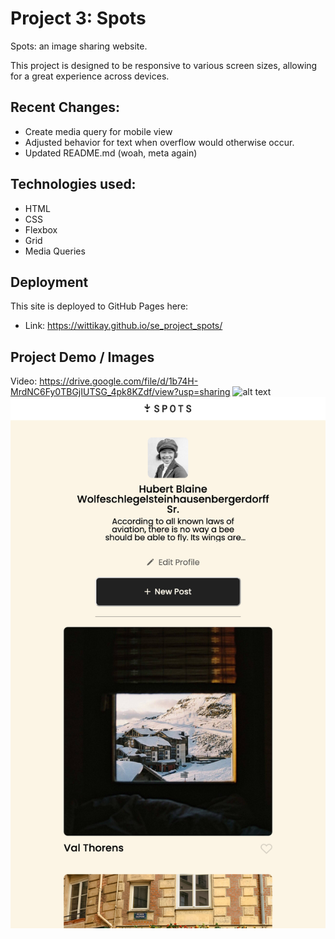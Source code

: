 # Project 3: Spots

Spots: an image sharing website.

This project is designed to be responsive to various screen sizes, allowing for a great experience across devices.
## Recent Changes:
- Create media query for mobile view
- Adjusted behavior for text when overflow would otherwise occur.
- Updated README.md (woah, meta again)

## Technologies used:
- HTML
- CSS
- Flexbox
- Grid
- Media Queries

## Deployment
This site is deployed to GitHub Pages here:
- Link: https://wittikay.github.io/se_project_spots/
## Project Demo / Images
Video: https://drive.google.com/file/d/1b74H-MrdNC6Fy0TBGjIUTSG_4pk8KZdf/view?usp=sharing
![alt text](./images/image.png)
![alt text](./images/image-1.png)
